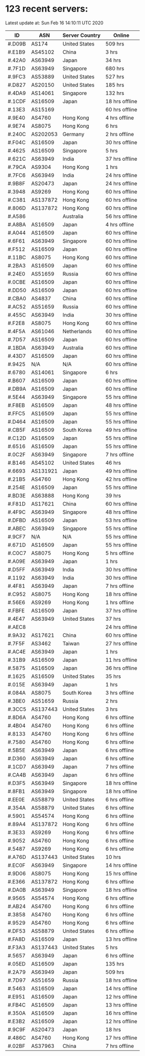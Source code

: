 # 123 recent servers:

Latest update at: Sun Feb 16 14:10:11 UTC 2020

| ID | ASN | Server Country | Online |
| -- | --- | -------------- | ------ |
| #.D09B | AS174 | United States | 509 hrs |
| #.E1B9 | AS45102 | China | 3 hrs |
| #.42A0 | AS63949 | Japan | 34 hrs |
| #.7F1D | AS63949 | Singapore | 680 hrs |
| #.9FC3 | AS53889 | United States | 527 hrs |
| #.D827 | AS20150 | United States | 185 hrs |
| #.4DA9 | AS14061 | Singapore | 132 hrs |
| #.1CDF | AS16509 | Japan | 18 hrs offline |
| #.13E3 | AS15169 |  | 60 hrs offline |
| #.9E40 | AS4760 | Hong Kong | 4 hrs offline |
| #.9E74 | AS8075 | Hong Kong | 6 hrs |
| #.240C | AS202053 | Germany | 2 hrs offline |
| #.F04C | AS16509 | Japan | 30 hrs offline |
| #.4625 | AS16509 | Singapore | 5 hrs |
| #.621C | AS63949 | India | 37 hrs offline |
| #.79CA | AS9304 | Hong Kong | 1 hrs |
| #.7FC6 | AS63949 | India | 24 hrs offline |
| #.9B8F | AS20473 | Japan | 24 hrs offline |
| #.3948 | AS9269 | Hong Kong | 60 hrs offline |
| #.C381 | AS137872 | Hong Kong | 60 hrs offline |
| #.806D | AS137872 | Hong Kong | 60 hrs offline |
| #.A586 |  | Australia | 56 hrs offline |
| #.A8BA | AS16509 | Japan | 4 hrs offline |
| #.A044 | AS16509 | Japan | 60 hrs offline |
| #.6F61 | AS63949 | Singapore | 60 hrs offline |
| #.F512 | AS16509 | Japan | 60 hrs offline |
| #.11BC | AS8075 | Hong Kong | 60 hrs offline |
| #.2BA3 | AS16509 | Japan | 60 hrs offline |
| #.24E0 | AS51659 | Russia | 60 hrs offline |
| #.0CBE | AS16509 | Japan | 60 hrs offline |
| #.DD50 | AS16509 | Japan | 60 hrs offline |
| #.CBA0 | AS4837 | China | 60 hrs offline |
| #.AC52 | AS51659 | Russia | 60 hrs offline |
| #.455C | AS63949 | India | 30 hrs offline |
| #.F2E8 | AS8075 | Hong Kong | 60 hrs offline |
| #.4F5A | AS61046 | Netherlands | 60 hrs offline |
| #.7D57 | AS16509 | Japan | 60 hrs offline |
| #.1BDA | AS63949 | Australia | 60 hrs offline |
| #.43D7 | AS16509 | Japan | 60 hrs offline |
| #.9425 | N/A | N/A | 60 hrs offline |
| #.6780 | AS14061 | Singapore | 6 hrs |
| #.B607 | AS16509 | Japan | 60 hrs offline |
| #.DB9A | AS16509 | Japan | 60 hrs offline |
| #.5E44 | AS63949 | Singapore | 55 hrs offline |
| #.F8EB | AS16509 | Japan | 48 hrs offline |
| #.FFC5 | AS16509 | Japan | 55 hrs offline |
| #.D464 | AS16509 | Japan | 55 hrs offline |
| #.CB5F | AS16509 | South Korea | 49 hrs offline |
| #.C12D | AS16509 | Japan | 55 hrs offline |
| #.6516 | AS16509 | Japan | 55 hrs offline |
| #.0C2F | AS63949 | Singapore | 7 hrs offline |
| #.B146 | AS45102 | United States | 46 hrs |
| #.6693 | AS131921 | Japan | 49 hrs offline |
| #.21B5 | AS4760 | Hong Kong | 42 hrs offline |
| #.254E | AS16509 | Japan | 55 hrs offline |
| #.BD3E | AS63888 | Hong Kong | 39 hrs |
| #.F81D | AS17621 | China | 60 hrs offline |
| #.4F9C | AS63949 | Singapore | 48 hrs offline |
| #.DFBD | AS16509 | Japan | 53 hrs offline |
| #.ABEC | AS63949 | Singapore | 55 hrs offline |
| #.9CF7 | N/A | N/A | 55 hrs offline |
| #.671D | AS16509 | Japan | 55 hrs offline |
| #.C0C7 | AS8075 | Hong Kong | 5 hrs offline |
| #.A09E | AS63949 | Japan | 1 hrs |
| #.D5FF | AS63949 | India | 30 hrs offline |
| #.1192 | AS63949 | India | 30 hrs offline |
| #.4F81 | AS63949 | Japan | 7 hrs offline |
| #.C952 | AS8075 | Hong Kong | 18 hrs offline |
| #.56E6 | AS9269 | Hong Kong | 1 hrs offline |
| #.FBFE | AS16509 | Japan | 37 hrs offline |
| #.4E47 | AS63949 | United States | 37 hrs |
| #.AEC8 |  |  | 24 hrs offline |
| #.9A32 | AS17621 | China | 60 hrs offline |
| #.7F5F | AS3462 | Taiwan | 27 hrs offline |
| #.AC4E | AS63949 | Japan | 1 hrs |
| #.31B9 | AS16509 | Japan | 11 hrs offline |
| #.5875 | AS16509 | Japan | 36 hrs offline |
| #.1625 | AS16509 | United States | 35 hrs |
| #.015E | AS63949 | Japan | 1 hrs |
| #.084A | AS8075 | South Korea | 3 hrs offline |
| #.3BE0 | AS51659 | Russia | 2 hrs |
| #.3CC5 | AS137443 | United States | 3 hrs |
| #.8D6A | AS4760 | Hong Kong | 6 hrs offline |
| #.4B04 | AS4760 | Hong Kong | 6 hrs offline |
| #.8133 | AS4760 | Hong Kong | 6 hrs offline |
| #.7580 | AS4760 | Hong Kong | 6 hrs offline |
| #.5B5E | AS63949 | Japan | 6 hrs offline |
| #.D360 | AS63949 | Japan | 6 hrs offline |
| #.1CD7 | AS63949 | Japan | 7 hrs offline |
| #.CA4B | AS63949 | Japan | 6 hrs offline |
| #.D3F5 | AS63949 | Singapore | 18 hrs offline |
| #.8FB1 | AS63949 | Singapore | 18 hrs offline |
| #.EE0E | AS58879 | United States | 6 hrs offline |
| #.354A | AS58879 | United States | 6 hrs offline |
| #.5901 | AS54574 | Hong Kong | 6 hrs offline |
| #.89A4 | AS137872 | Hong Kong | 6 hrs offline |
| #.3E33 | AS9269 | Hong Kong | 6 hrs offline |
| #.9052 | AS4760 | Hong Kong | 6 hrs offline |
| #.5487 | AS9269 | Hong Kong | 6 hrs offline |
| #.A76D | AS137443 | United States | 10 hrs |
| #.EC0F | AS63949 | Singapore | 14 hrs offline |
| #.9D06 | AS8075 | Hong Kong | 15 hrs offline |
| #.E366 | AS137872 | Hong Kong | 6 hrs offline |
| #.DA0B | AS63949 | Singapore | 18 hrs offline |
| #.9565 | AS54574 | Hong Kong | 6 hrs offline |
| #.AB24 | AS4760 | Hong Kong | 6 hrs offline |
| #.3858 | AS4760 | Hong Kong | 6 hrs offline |
| #.9529 | AS4760 | Hong Kong | 6 hrs offline |
| #.DF53 | AS58879 | United States | 6 hrs offline |
| #.FA8D | AS16509 | Japan | 13 hrs offline |
| #.F3A3 | AS137443 | United States | 5 hrs |
| #.5657 | AS63949 | Japan | 6 hrs offline |
| #.05ED | AS16509 | Japan | 135 hrs |
| #.2A79 | AS63949 | Japan | 509 hrs |
| #.7D97 | AS51659 | Russia | 18 hrs offline |
| #.5463 | AS16509 | Japan | 14 hrs offline |
| #.E951 | AS16509 | Japan | 12 hrs offline |
| #.FB4C | AS16509 | Japan | 13 hrs offline |
| #.350A | AS16509 | Japan | 16 hrs offline |
| #.E3B2 | AS16509 | Japan | 12 hrs offline |
| #.9C9F | AS20473 | Japan | 18 hrs |
| #.486C | AS4760 | Hong Kong | 17 hrs offline |
| #.02BF | AS37963 | China | 7 hrs offline |

